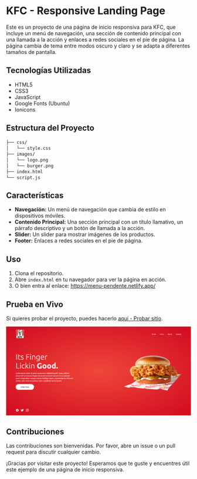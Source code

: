 # KFC - Responsive Landing Page

Este es un proyecto de una página de inicio responsiva para KFC, que incluye un menú de navegación, una sección de contenido principal con una llamada a la acción y enlaces a redes sociales en el pie de página. La página cambia de tema entre modos oscuro y claro y se adapta a diferentes tamaños de pantalla.

## Tecnologías Utilizadas

- HTML5
- CSS3
- JavaScript
- Google Fonts (Ubuntu)
- Ionicons

## Estructura del Proyecto

```
├── css/
│   └── style.css
├── images/
│   └── logo.png
│   └── burger.png
├── index.html
└── script.js
```

## Características

- **Navegación:** Un menú de navegación que cambia de estilo en dispositivos móviles.
- **Contenido Principal:** Una sección principal con un título llamativo, un párrafo descriptivo y un botón de llamada a la acción.
- **Slider:** Un slider para mostrar imágenes de los productos.
- **Footer:** Enlaces a redes sociales en el pie de página.


## Uso

1. Clona el repositorio.
2. Abre `index.html` en tu navegador para ver la página en acción.
3. O bien entra al enlace: https://menu-pendente.netlify.app/

## Prueba en Vivo

Si quieres probar el proyecto, puedes hacerlo [aquí - Probar sitio](https://menu-pendente.netlify.app/).

![screenshot](./assets/screenshot-menu-pendente.png)

## Contribuciones

Las contribuciones son bienvenidas. Por favor, abre un issue o un pull request para discutir cualquier cambio.


¡Gracias por visitar este proyecto! Esperamos que te guste y encuentres útil este ejemplo de una página de inicio responsiva.

